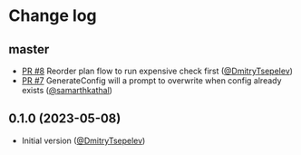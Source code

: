 # Change log

## master

- [PR #8](https://github.com/DmitryTsepelev/rubocop_director/pull/8) Reorder plan flow to run expensive check first ([@DmitryTsepelev][])
- [PR #7](https://github.com/DmitryTsepelev/rubocop_director/pull/7) GenerateConfig will a prompt to overwrite when config already exists ([@samarthkathal][])

## 0.1.0 (2023-05-08)

- Initial version ([@DmitryTsepelev][])

[@DmitryTsepelev]: https://github.com/DmitryTsepelev
[@samarthkathal]: https://github.com/samarthkathal
